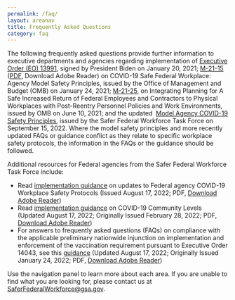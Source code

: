 ```yaml
---
permalink: /faq/
layout: areanav
title: Frequently Asked Questions
category: faq
---
```


The following frequently asked questions provide further information to executive departments and agencies regarding implementation of [Executive Order (EO) 13991](https://www.federalregister.gov/documents/2021/01/25/2021-01766/protecting-the-federal-workforce-and-requiring-mask-wearing), signed by President Biden on January 20, 2021; [M-21-15](https://www.whitehouse.gov/wp-content/uploads/2021/01/M-21-15.pdf) ([PDF](https://get2.adobe.com/reader), Download Adobe Reader) on COVID-19 Safe Federal Workplace: Agency Model Safety Principles, issued by the Office of Management and Budget (OMB) on January 24, 2021; [M-21-25](https://www.whitehouse.gov/wp-content/uploads/2021/06/M-21-25.pdf), on Integrating Planning for A Safe Increased Return of Federal Employees and Contractors to Physical Workplaces with Post-Reentry Personnel Policies and Work Environments, issued by OMB on June 10, 2021; and the updated &nbsp;<a href="https://www.saferfederalworkforce.gov/downloads/SFWTF_model%agency%safety%principles_20220915.pdf">Model Agency COVID-19 Safety Principles</a>, issued by the Safer Federal Workforce Task Force on September 15, 2022. Where the model safety principles and more recently updated FAQs or guidance conflict as they relate to specific workplace safety protocols, the information in the FAQs or the guidance should be followed.

Additional resources for Federal agencies from the Safer Federal Workforce Task Force include:
- Read <a href="{{site.baseurl}}/downloads/Initial Implementation Guidance_CDC Streamline_20220817.pdf" target="_blank" rel="noopener"> implementation guidance</a> on updates to Federal agency COVID-19 Workplace Safety Protocols (Issued August 17, 2022; PDF, <a href="https://get2.adobe.com/reader/" target="_blank" rel="noopener">Download Adobe Reader</a>)
- Read <a href="{{site.baseurl}}/downloads/COVID-19 Community Levels_Guidance for Federal Agencies_20220817.pdf" target="_blank" rel="noopener">implementation guidance</a> on COVID-19 Community Levels (Updated August 17, 2022; Originally Issued February 28, 2022; PDF, <a href="https://get2.adobe.com/reader/" target="_blank" rel="noopener">Download Adobe Reader</a>)
- For answers to frequently asked questions (FAQs) on compliance with the applicable preliminary nationwide injunction on implementation and enforcement of the vaccination requirement pursuant to Executive Order 14043, see this <a href="{{site.baseurl}}/downloads/Updated FAQs_compliance_injunction_EO 14043_20220817.pdf" target="_blank" rel="noopener">guidance</a> (Updated August 17, 2022; Originally Issued January 24, 2022; PDF, <a href="https://get2.adobe.com/reader/" target="_blank" rel="noopener">Download Adobe Reader</a>)


Use the navigation panel to learn more about each area.  If you are unable to find what you are looking for, please contact us at [SaferFederalWorkforce@gsa.gov](mailto:saferfederalworkforce@gsa.gov).
